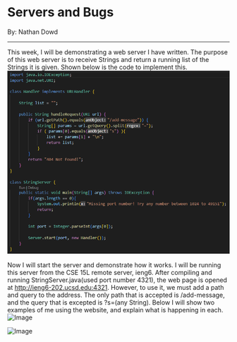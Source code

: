 # Servers and Bugs
By: Nathan Dowd

---

This week, I will be demonstrating a web server I have written. The purpose of this web server is to receive Strings and return a running list of the Strings it is given. Shown below is the code to implement this.
![Image](StringServerPicture.png)

Now I will start the server and demonstrate how it works. I will be running this server from the CSE 15L remote server, ieng6. After compiling and running StringServer.java(used port number 4321), the web page is opened at http://ieng6-202.ucsd.edu:4321. However, to use it, we must add a path and query to the address. The only path that is accepted is /add-message, and the query that is excepted is ?s=(any String). Below I will show two examples of me using the website, and explain what is happening in each.
![Image](ExampleMessage1.png)


![Image](ExampleMessage2.png)
